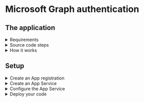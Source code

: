 
# Microsoft Graph authentication

## The application
<details>
  <summary>Requirements</summary>
  
* `flask`
* `requests`
* `pyOpenSSL`
</details>

<details>
  <summary>Source code steps</summary>
  
* Basic flask framework [(source)](https://github.com/scign/graph-auth/commit/12ca74eca248ade5f1a56b1820506aee8fa7da21)
* Get an authorization code [(source)](https://github.com/scign/graph-auth/commit/963bd0717d935725519e7c2f837b1ff125484533)
* Exchange the authorization code for an access token [(source)](https://github.com/scign/graph-auth/commit/3677f899d2257f9cc2dbc75387bb9125802e4dc6)
* Make a basic Graph API call [(source)](https://github.com/scign/graph-auth/commit/02bc7c51ccf25861e747b2af46b638d0ecb03d6c)
* Refresh the access token if it has expired [(source)](https://github.com/scign/graph-auth/commit/4fbc23f1b4c9c29ac2f99d0f7a467605ace1d8b5)
</details>

<details>
  <summary>How it works</summary>

1. Construct the sign-in link
1. User clicks the link and authenticates
1. An authorization code is sent to the Redirect URI configured in the app
1. Exchange the authorization code for an access token
1. Store the access token as well as its expiration time and the refresh token
1. Check if the access token has expired whenever calling the Graph API; if it has, refresh it

![Authentication flow](images/authworkflow.png)

</details>

## Setup

<details>
  <summary>Create an App registration</summary>

Go to https://portal.azure.com/#blade/Microsoft_AAD_RegisteredApps/ApplicationsListBlade
* Click "New registration" and add a name for the registration.
* Make sure the selection is set to "Accounts in this organizational directory only" / single tenant
* Leave the Redirect URI blank, we'll fill that in later
* Click Register
* In the new App registration click "Certificates and secrets"
* Click "New client secret"
* Select "Never", leave the description blank, and click "Add"
* Copy the value into the clipboard
* Also copy the "Application (client) ID" and "Directory (tenant) ID"
</details>

<details>
  <summary>Create an App Service</summary>

Go to https://portal.azure.com/#blade/HubsExtension/BrowseResource/resourceType/Microsoft.Web%2Fsites
* Click "Add"
* Select a subscription (add one if you don't have one already) and create a new resource group for this app
* Give the app a name, which will be the site subdomain name
* Leave the selection as publish code, and for the runtime stack select Python 3.7
* Leave the operating system as Linux and set the Region to Canada Central
* Create a new App Service Plan using the Free tier
</details>

<details>
  <summary>Configure the App Service</summary>

* Once your App Service is created, click "Go to resource"
* Under "Settings" click "Configuration"
* Add new Application Settings values:
  * AZURE_APP_ID  =  "Application (client) ID" (from the App registration)
  * AZURE_TENANT_ID  =  "Directory (tenant) ID" (from the App registration)
  * AZURE_APP_SECRET  =  Client secret (from the App registration)
* Save the settings
* In the App Service Overview, copy the URL to the clipboard
* In the **App Registration** in the Overview blade, click "Add a Redirect URI"
* Select "Add a platform" and select "Web"
* Paste the address you just copied, and add `/get_token` to the end
</details>

<details>
  <summary>Deploy your code</summary>

* In the App Service click "Deployment Center"
* Select Github and continue
* Continue to stay with App Service build service
* Select the repository from the dropdown menu, continue, and finish
</details>
